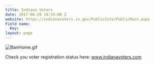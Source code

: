 ```yaml
---
title: Indiana Voters
date: 2017-06-29 19:33:00 Z
website: https://indianavoters.in.gov/PublicSite/PublicMain.aspx
Field name:
  Key: 
layout: page
---
```


![BanHome.gif](/uploads/BanHome.gif)

Check you voter registration status here: www.indianavoters.com